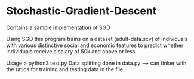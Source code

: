# Stochastic-Gradient-Descent
Contains a sample implementation of SGD

Using SGD this program trains on a dataset (adult-data.scv) of individuals with various distinctive social and economic features to predict
whether individuals receive a salary of 50k and above or less.

Usage > python3 test.py
Data splitting done in data.py --> can tinker with the ratios for training and testing data in the file
